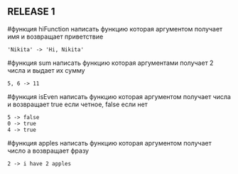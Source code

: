 ## RELEASE 1

#функция hiFunction
написать функцию которая аргументом получает имя и возвращает приветствие
```
'Nikita' -> 'Hi, Nikita'

```

#функция sum
написать функцию которая аргументами получает 2 числа и выдает их сумму 
```
5, 6 -> 11

```

#функция isEven
написать функцию которая аргументом получает числа и возвращает true если четное, false если нет
```
5 -> false
0 -> true
4 -> true

```

#функция apples
написать функцию которая аргументом получает число а возвращает фразу
```
2 -> i have 2 apples

```